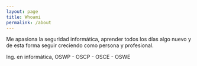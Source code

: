 ```yaml
---
layout: page
title: Whoami
permalink: /about
---
```


Me apasiona la seguridad informática, aprender todos los días algo nuevo y de esta forma seguir creciendo como persona y profesional. 

Ing. en informática, OSWP - OSCP - OSCE - OSWE
